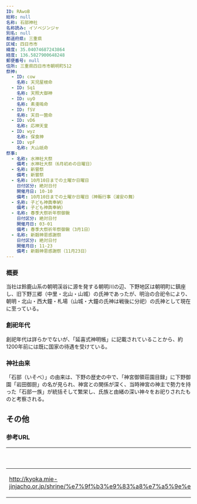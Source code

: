 ```yaml
---
ID: RAwoB
総称: null
名称: 石部神社
名称読み: イソベジンジャ
別名: null
都道府県: 三重県
区域: 四日市市
緯度: 35.04074687243864
経度: 136.5827900648248
郵便番号: null
住所: 三重県四日市市朝明町512
祭神:
  - ID: cow
    名称: 天児屋根命
  - ID: Sq1
    名称: 天照大御神
  - ID: uyO
    名称: 素戔嗚命
  - ID: fSV
    名称: 天目一箇命
  - ID: vD6
    名称: 応神天皇
  - ID: wyz
    名称: 保食神
  - ID: vpF
    名称: 大山祇命
祭事:
  - 名称: 水神社大祭
    備考: 水神社大祭（6月初めの日曜日）
  - 名称: 新嘗祭
    備考: 新嘗祭
  - 名称: 10月10日までの土曜か日曜日
    日付区分: 絶対日付
    開催月日: 10-10
    備考: 10月10日までの土曜か日曜日（神賑行事（浦安の舞）
  - 名称: 子ども神輿奉納）
    備考: 子ども神輿奉納）
  - 名称: 春季大祭祈年祭御鍬
    日付区分: 絶対日付
    開催月日: 03-01
    備考: 春季大祭祈年祭御鍬（3月1日）
  - 名称: 新穀神恩感謝祭
    日付区分: 絶対日付
    開催月日: 11-23
    備考: 新穀神恩感謝祭（11月23日）
---
```


### 概要

当社は鈴鹿山系の朝明渓谷に源を発する朝明川の辺、下野地区は朝明町に鎮座し、旧下野三郷（中里・北山・山城）の氏神であったが、明治の合祀令により、朝明・北山・西大鐘・札場（山城・大鐘の氏神は戦後に分祀）の氏神として現在に至っている。

### 創祀年代

創祀年代は詳らかでないが、「延喜式神明帳」に記載されていることから、約1200年前には既に国家の待遇を受けている。

### 神社由来

「石部（いそべ）」の由来は、下野の歴史の中で、「神宮御領荘園目録」に下野御園「岩田御厨」の名が見られ、神宮との関係が深く、当時神宮の神主で勢力を持った「石部一族」が統括そして繁栄し、氏族と由緒の深い神々をお祀りされたものと考察される。

## その他

### 参考URL

| URL                                                                                                                       | 説明   |
| ------------------------------------------------------------------------------------------------------------------------- | ------ |
| http://kyoka.mie-jinjacho.or.jp/shrine/%e7%9f%b3%e9%83%a8%e7%a5%9e%e7%a4%be%ef%bc%88%e6%9c%9d%e6%98%8e%e7%94%ba%ef%bc%89/ | 神社庁 |
